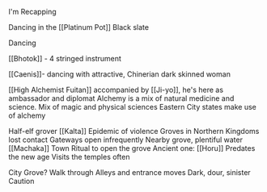I'm Recapping

Dancing in the [[Platinum Pot]]
Black slate

Dancing 

[[Bhotok]] - 4 stringed instrument

[[Caenis]]- dancing with attractive, Chinerian dark skinned woman

[[High Alchemist Fuitan]] accompanied by [[Ji-yo]], he's here as ambassador and diplomat
	Alchemy is a mix of natural medicine and science.
	Mix of magic and physical sciences
	Eastern City states make use of alchemy

Half-elf grover
[[Kalta]]
Epidemic of violence
Groves in Northern Kingdoms lost contact
Gateways open infrequently
Nearby grove, plentiful water
[[Machaka]] Town
 Ritual to open the grove
Ancient one: [[Horu]]
	Predates the new age
Visits the temples often

City Grove?
	Walk through Alleys and entrance moves
	Dark, dour, sinister
	Caution





